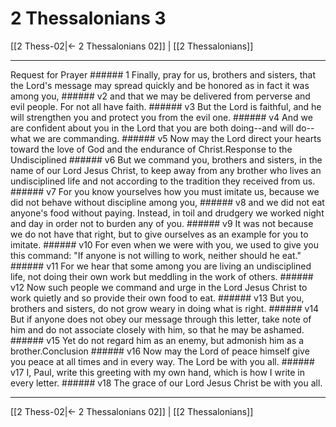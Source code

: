 # 2 Thessalonians 3

[[2 Thess-02|← 2 Thessalonians 02]] | [[2 Thessalonians]]
***

Request for Prayer ###### 1 Finally, pray for us, brothers and sisters, that the Lord's message may spread quickly and be honored as in fact it was among you, ###### v2 and that we may be delivered from perverse and evil people. For not all have faith. ###### v3 But the Lord is faithful, and he will strengthen you and protect you from the evil one. ###### v4 And we are confident about you in the Lord that you are both doing--and will do--what we are commanding. ###### v5 Now may the Lord direct your hearts toward the love of God and the endurance of Christ.Response to the Undisciplined ###### v6 But we command you, brothers and sisters, in the name of our Lord Jesus Christ, to keep away from any brother who lives an undisciplined life and not according to the tradition they received from us. ###### v7 For you know yourselves how you must imitate us, because we did not behave without discipline among you, ###### v8 and we did not eat anyone's food without paying. Instead, in toil and drudgery we worked night and day in order not to burden any of you. ###### v9 It was not because we do not have that right, but to give ourselves as an example for you to imitate. ###### v10 For even when we were with you, we used to give you this command: "If anyone is not willing to work, neither should he eat." ###### v11 For we hear that some among you are living an undisciplined life, not doing their own work but meddling in the work of others. ###### v12 Now such people we command and urge in the Lord Jesus Christ to work quietly and so provide their own food to eat. ###### v13 But you, brothers and sisters, do not grow weary in doing what is right. ###### v14 But if anyone does not obey our message through this letter, take note of him and do not associate closely with him, so that he may be ashamed. ###### v15 Yet do not regard him as an enemy, but admonish him as a brother.Conclusion ###### v16 Now may the Lord of peace himself give you peace at all times and in every way. The Lord be with you all. ###### v17 I, Paul, write this greeting with my own hand, which is how I write in every letter. ###### v18 The grace of our Lord Jesus Christ be with you all.

***
[[2 Thess-02|← 2 Thessalonians 02]] | [[2 Thessalonians]]

